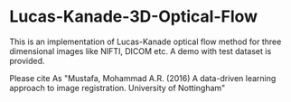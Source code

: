# Lucas-Kanade-3D-Optical-Flow
This is an implementation of Lucas-Kanade optical flow method for three dimensional images like NIFTI, DICOM etc. A demo with test dataset is provided.

Please cite As
"Mustafa, Mohammad A.R. (2016) A data-driven learning approach to image registration. University of Nottingham"
